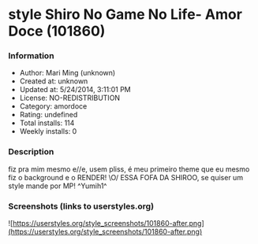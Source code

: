# style Shiro No Game No Life- Amor Doce (101860)

### Information
- Author: Mari Ming (unknown)
- Created at: unknown
- Updated at: 5/24/2014, 3:11:01 PM
- License: NO-REDISTRIBUTION
- Category: amordoce
- Rating: undefined
- Total installs: 114
- Weekly installs: 0


### Description
fiz pra mim mesmo e//e, usem pliss, é meu primeiro theme que eu mesmo fiz o background e o RENDER! \O/ ESSA FOFA DA SHIROO, se quiser um style mande por MP! 
^Yumih1^


### Screenshots (links to userstyles.org)
![https://userstyles.org/style_screenshots/101860-after.png](https://userstyles.org/style_screenshots/101860-after.png)


